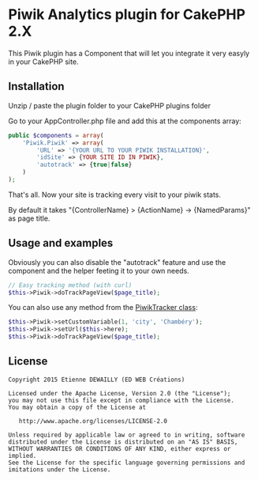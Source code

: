 # Piwik Analytics plugin for CakePHP 2.X

This Piwik plugin has a Component that will let you integrate it very easyly in your CakePHP site.


## Installation

Unzip / paste the plugin folder to your CakePHP plugins folder

Go to your AppController.php file and add this at the components array:

```php
public $components = array(
	'Piwik.Piwik' => array(
		'URL' => '{YOUR URL TO YOUR PIWIK INSTALLATION}',
		'idSite' => {YOUR SITE ID IN PIWIK},
		'autotrack' => {true|false}
	)
);
```

That's all. Now your site is tracking every visit to your piwik stats.

By default it takes "{ControllerName} > {ActionName} -> {NamedParams}" as page title.

## Usage and examples

Obviously you can also disable the "autotrack" feature and use the component and the helper feeting it to your own needs.

```php
// Easy tracking method (with curl)
$this->Piwik->doTrackPageView($page_title);
```

You can also use any method from the [PiwikTracker class](http://piwik.org/docs/tracking-api/#toc-two-tracking-methods-image-tracking-or-using-the-api):

```php
$this->Piwik->setCustomVariable(1, 'city', 'Chambéry');
$this->Piwik->setUrl($this->here);
$this->Piwik->doTrackPageView($page_title);
```

## License

	Copyright 2015 Etienne DEWAILLY (ED WEB Créations)

	Licensed under the Apache License, Version 2.0 (the "License");
	you may not use this file except in compliance with the License.
	You may obtain a copy of the License at

	   http://www.apache.org/licenses/LICENSE-2.0

	Unless required by applicable law or agreed to in writing, software
	distributed under the License is distributed on an "AS IS" BASIS,
	WITHOUT WARRANTIES OR CONDITIONS OF ANY KIND, either express or implied.
	See the License for the specific language governing permissions and
	imitations under the License. 